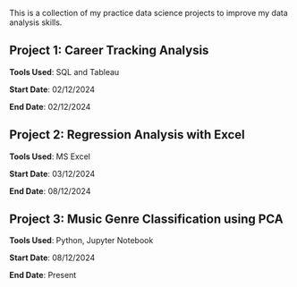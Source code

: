 This is a collection of my practice data science projects to improve my data analysis skills.

## Project 1: Career Tracking Analysis

**Tools Used**:  SQL and Tableau

**Start Date**:  02/12/2024

**End Date**:  02/12/2024

## Project 2: Regression Analysis with Excel

**Tools Used**:  MS Excel

**Start Date**: 03/12/2024

**End Date**:  08/12/2024

## Project 3: Music Genre Classification using PCA

**Tools Used**:  Python, Jupyter Notebook

**Start Date**: 08/12/2024

**End Date**:  Present
